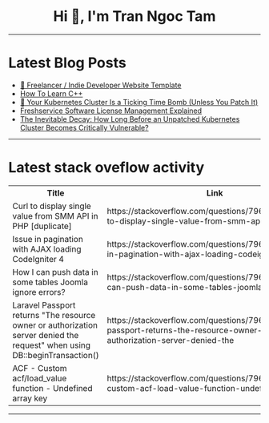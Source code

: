 <h1 align="center">Hi 👋, I'm Tran Ngoc Tam</h1>

---

# Latest Blog Posts 
<!-- BLOG-POST-LIST:START -->
- [🎨 Freelancer / Indie Developer Website Template](https://dev.to/shreyvijayvargiya/freelancer-indie-developer-website-template-13c0)
- [How To Learn C++](https://dev.to/sfundomhlungu/how-to-learn-c-neh)
- [🚨 Your Kubernetes Cluster Is a Ticking Time Bomb &lpar;Unless You Patch It&rpar;](https://dev.to/alialp/-29i9)
- [Freshservice Software License Management Explained](https://dev.to/emily_assetloom/freshservice-software-license-management-explained-53cf)
- [The Inevitable Decay: How Long Before an Unpatched Kubernetes Cluster Becomes Critically Vulnerable?](https://dev.to/alialp/the-inevitable-decay-how-long-before-an-unpatched-kubernetes-cluster-becomes-critically-vulnerable-4bk)
<!-- BLOG-POST-LIST:END -->

---

# Latest stack oveflow activity
<table>
  <tr><th>Title</th><th>Link</th></tr>
  <!-- STACKOVERFLOW:START --><tr><td>Curl to display single value from SMM API in PHP [duplicate]</td><td>https://stackoverflow.com/questions/79621060/curl-to-display-single-value-from-smm-api-in-php</td></tr><tr><td>Issue in pagination with AJAX loading CodeIgniter 4</td><td>https://stackoverflow.com/questions/79621055/issue-in-pagination-with-ajax-loading-codeigniter-4</td></tr><tr><td>How I can push data in some tables Joomla ignore errors?</td><td>https://stackoverflow.com/questions/79621022/how-i-can-push-data-in-some-tables-joomla-ignore-errors</td></tr><tr><td>Laravel Passport returns &quot;The resource owner or authorization server denied the request&quot; when using DB::beginTransaction&lpar;&rpar;</td><td>https://stackoverflow.com/questions/79620914/laravel-passport-returns-the-resource-owner-or-authorization-server-denied-the</td></tr><tr><td>ACF - Custom acf/load_value function - Undefined array key</td><td>https://stackoverflow.com/questions/79620902/acf-custom-acf-load-value-function-undefined-array-key</td></tr><!-- STACKOVERFLOW:END -->
</table>

---


